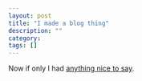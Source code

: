 ```yaml
---
layout: post
title: "I made a blog thing"
description: ""
category: 
tags: []
---
```

Now if only I had <a href="https://www.youtube.com/watch?v=fSXMvqWQd48">anything nice to say</a>.
